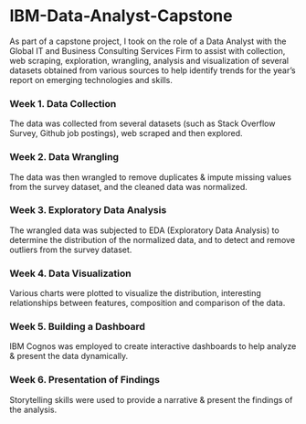 # IBM-Data-Analyst-Capstone

As part of a capstone project, I took on the role of a Data Analyst with the Global IT and Business Consulting Services Firm  to assist with collection, web scraping, exploration, wrangling, analysis and visualization of several datasets obtained from various sources to help identify trends for the year’s report on emerging technologies and skills. 

### Week 1. Data Collection

The data was collected from several datasets (such as Stack Overflow Survey, Github job postings), web scraped and then explored.

### Week 2. Data Wrangling

The data was then wrangled to remove duplicates & impute missing values from the survey dataset, and the cleaned data was normalized.

### Week 3. Exploratory Data Analysis

The wrangled data was subjected to EDA (Exploratory Data Analysis) to determine the distribution of the normalized data,  and to detect and remove outliers from the survey dataset.

### Week 4. Data Visualization

Various charts  were plotted to visualize the distribution, interesting relationships between features,  composition and comparison of the data. 

### Week 5. Building a Dashboard

IBM Cognos was employed to create interactive dashboards to help analyze & present the data dynamically.

### Week 6. Presentation of Findings

Storytelling skills were used to provide a narrative & present the findings of the analysis. 




